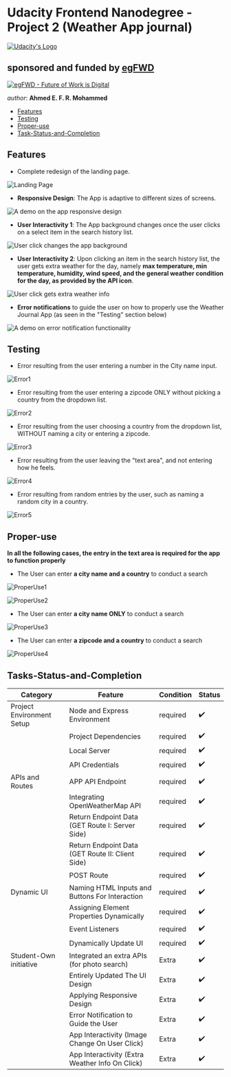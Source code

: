 # Udacity Frontend Nanodegree - Project 2 (Weather App journal)


[![Udacity's Logo](./website/imgs/udacityLogo.svg "Udacity's Logo")](https://www.udacity.com/)



## sponsored and funded by [egFWD](https://egfwd.com/) 

[![egFWD - Future of Work is Digital](./website/imgs/Egypt_fwd_logo-1.png "egFWD - Future of Work is Digital")](https://egfwd.com/specializtion/web-development-professional/)



*author*: **Ahmed E. F. R. Mohammed**


* [Features](#Features)
* [Testing](#Testing)
* [Proper-use](#Proper-use)
* [Task-Status-and-Completion](#Tasks-Status-and-Completion)

## Features

* Complete redesign of the landing page.

![Landing Page](./website/imgs/documenation/landingPage.png "a completely new design for the landing page")



* **Responsive Design**: The App is adaptive to different sizes of screens.

![A demo on the app responsive design](./website/imgs/documenation/ResponsiveDesign.gif "A demo on the app responsive design")



* **User Interactivity 1**: The App background changes once the user clicks on a select item in the search history list.

![User click changes the app background](./website/imgs/documenation/BackgroundChangeOnClick.gif "User clicks on the search history list items changes the app background")



* **User Interactivity 2**: Upon clicking an item in the search history list, the user gets extra weather for the day, namely **max temperature, min temperature, humidity, wind speed, and the general weather condition for the day, as provided by the API icon**.

![User click gets extra weather info](./website/imgs/documenation/ToggleExtraWeatherInformation.gif "Upon clicking an item in the search history list, the user gets extra weather for the day")



* **Error notifications** to guide the user on how to properly use the Weather Journal App (as seen in the "Testing" section below)

![A demo on error notification functionality](./website/imgs/documenation/ErrorNotifications.gif "A demo on error notification functionality")



## Testing

* Error resulting from the user entering a number in the City name input.

![Error1](./website/imgs/documenation/error-enter-valid-city-name.png "Error notification to guide the user-app navigation")



* Error resulting from the user entering a zipcode ONLY without picking a country from the dropdown list.

![Error2](./website/imgs/documenation/error-entering-zipcode-only.png "Error notification to guide the user-app navigation")



* Error resulting from the user choosing a country from the dropdown list, WITHOUT naming a city or entering a zipcode.

![Error3](./website/imgs/documenation/error-entering-country-only.png "Error notification to guide the user-app navigation")



* Error resulting from the user leaving the "text area", and not entering how he feels.

![Error4](./website/imgs/documenation/error-not-entering-feeling.png "Error notification to guide the user-app navigation")



* Error resulting from random entries by the user, such as naming a random city in a country.

![Error5](./website/imgs/documenation/error-random-city-country.png "Error notification to guide the user-app navigation")



## Proper-use

**In all the following cases, the entry in the text area is required for the app to function properly**

* The User can enter **a city name and a country** to conduct a search

![ProperUse1](./website/imgs/documenation/proper-use-city-country.png "A demo on how to properly use the app")

![ProperUse2](./website/imgs/documenation/proper-use-city-country-res.png "A demo on how to properly use the app")



* The User can enter **a city name ONLY** to conduct a search

![ProperUse3](./website/imgs/documenation/proper-use-city-only.png "A demo on how to properly use the app")



* The User can enter **a zipcode and a country** to conduct a search

![ProperUse4](./website/imgs/documenation/proper-use-zipcode-country.png "A demo on how to properly use the app")



## Tasks-Status-and-Completion

| Category                  |                   Feature                         |   Condition  |     Status             |
|---------------------------|---------------------------------------------------|--------------|------------------------|
| Project Environment Setup |  Node and Express Environment                     |   required   |  :heavy_check_mark:    |
|                           |  Project Dependencies                             |   required   |  :heavy_check_mark:    |
|                           |  Local Server                                     |   required   |  :heavy_check_mark:    |
|                           |  API Credentials                                  |   required   |  :heavy_check_mark:    |
| APIs and Routes           |  APP API Endpoint                                 |   required   |  :heavy_check_mark:    |
|                           |  Integrating OpenWeatherMap API                   |   required   |  :heavy_check_mark:    |
|                           |  Return Endpoint Data (GET Route I: Server Side)  |   required   |  :heavy_check_mark:    |
|                           |  Return Endpoint Data (GET Route II: Client Side) |   required   |  :heavy_check_mark:    |
|                           |  POST Route                                       |   required   |  :heavy_check_mark:    |
| Dynamic UI                |  Naming HTML Inputs and Buttons For Interaction   |   required   |  :heavy_check_mark:    |
|                           |  Assigning Element Properties Dynamically         |   required   |  :heavy_check_mark:    |
|                           |  Event Listeners                                  |   required   |  :heavy_check_mark:    |
|                           |  Dynamically Update UI                            |   required   |  :heavy_check_mark:    |
| Student-Own initiative    |  Integrated an extra APIs (for photo search)      |   Extra      |  :heavy_check_mark:    |
|                           |  Entirely Updated The UI Design                   |   Extra      |  :heavy_check_mark:    |
|                           |  Applying Responsive Design                       |   Extra      |  :heavy_check_mark:    |
|                           |  Error Notification to Guide the User             |   Extra      |  :heavy_check_mark:    |
|                           |  App Interactivity (Image Change On User Click)   |   Extra      |  :heavy_check_mark:    |
|                           |  App Interactivity (Extra Weather Info On Click)  |   Extra      |  :heavy_check_mark:    |
